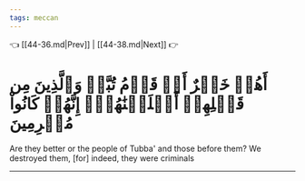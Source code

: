 ```yaml
---
tags: meccan
---
```


👈 [[44-36.md|Prev]] | [[44-38.md|Next]] 👉

# أَهُمۡ خَيۡرٌ أَمۡ قَوۡمُ تُبَّعٖ وَٱلَّذِينَ مِن قَبۡلِهِمۡ أَهۡلَكۡنَٰهُمۡۚ إِنَّهُمۡ كَانُواْ مُجۡرِمِينَ

Are they better or the people of Tubba' and those before them? We destroyed them, [for] indeed, they were criminals

---

